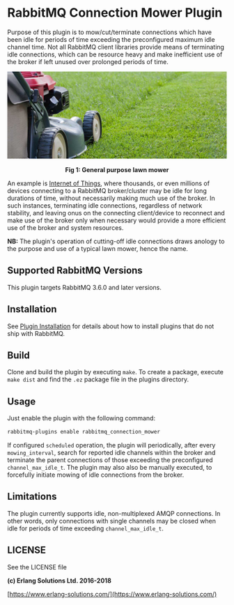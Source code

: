 # RabbitMQ Connection Mower Plugin

Purpose of this plugin is to mow/cut/terminate connections which have been idle for periods of time exceeding the preconfigured maximum idle channel time. Not all RabbitMQ client libraries provide means of terminating idle connections, which can be resource heavy and make inefficient use of the broker if left unused over prolonged periods of time.

<p style="text-align:center"><img src="./priv/images/lawn_mower.jpg" align="centre" height="200" width="650"></p>
<p style="text-align:center"><b>Fig 1: General purpose lawn mower</b></p>


An example is [Internet of Things](https://en.wikipedia.org/wiki/Internet_of_things), where thousands, or even millions of devices connecting to a RabbitMQ broker/cluster may be idle for long durations of time, without necessarily making much use of the broker. In such instances, terminating idle connections, regardless of network stability, and leaving onus on the connecting client/device to reconnect and make use of the broker only when necessary would provide a more efficient use of the broker and system resources.

**NB:** The plugin's operation of cutting-off idle connections draws anology to the purpose and use of a typical lawn mower, hence the name.


## Supported RabbitMQ Versions

This plugin targets RabbitMQ 3.6.0 and later versions.

## Installation

See [Plugin Installation](http://www.rabbitmq.com/installing-plugins.html) for details
about how to install plugins that do not ship with RabbitMQ.

## Build

Clone and build the plugin by executing `make`. To create a package, execute `make dist` and find the `.ez` package file in the plugins directory.

## Usage ##

Just enable the plugin with the following command:

```bash
rabbitmq-plugins enable rabbitmq_connection_mower
```
If configured `scheduled` operation, the plugin will periodically, after every `mowing_interval`, search for reported idle channels within the broker and terminate the parent connections of those exceeding the preconfigured `channel_max_idle_t`. The plugin may also also be manually executed, to forcefully initiate mowing of idle connections from the broker.

## Limitations ##

The plugin currently supports idle, non-multiplexed AMQP connections. In other words, only connections with single channels may be closed when idle for periods of time exceeding `channel_max_idle_t`. 

## LICENSE ##

See the LICENSE file

**(c) Erlang Solutions Ltd. 2016-2018**

[https://www.erlang-solutions.com/](https://www.erlang-solutions.com/)